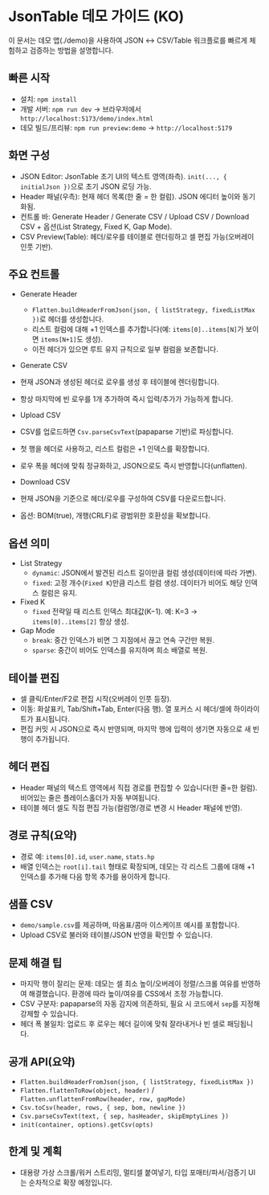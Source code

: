 # JsonTable 데모 가이드 (KO)

이 문서는 데모 앱(./demo)을 사용하여 JSON ↔ CSV/Table 워크플로를 빠르게 체험하고 검증하는 방법을 설명합니다.

## 빠른 시작
- 설치: `npm install`
- 개발 서버: `npm run dev` → 브라우저에서 `http://localhost:5173/demo/index.html`
- 데모 빌드/프리뷰: `npm run preview:demo` → `http://localhost:5179`

## 화면 구성
- JSON Editor: JsonTable 초기 UI의 텍스트 영역(좌측). `init(..., { initialJson })`으로 초기 JSON 로딩 가능.
- Header 패널(우측): 현재 헤더 목록(한 줄 = 한 컬럼). JSON 에디터 높이와 동기화됨.
- 컨트롤 바: Generate Header / Generate CSV / Upload CSV / Download CSV + 옵션(List Strategy, Fixed K, Gap Mode).
- CSV Preview(Table): 헤더/로우를 테이블로 렌더링하고 셀 편집 가능(오버레이 인풋 기반).

## 주요 컨트롤
- Generate Header
  - `Flatten.buildHeaderFromJson(json, { listStrategy, fixedListMax })`로 헤더를 생성합니다.
  - 리스트 컬럼에 대해 +1 인덱스를 추가합니다(예: `items[0]..items[N]`가 보이면 `items[N+1]`도 생성).
  - 이전 헤더가 있으면 루트 유지 규칙으로 일부 컬럼을 보존합니다.

- Generate CSV
- 현재 JSON과 생성된 헤더로 로우를 생성 후 테이블에 렌더링합니다.
- 항상 마지막에 빈 로우를 1개 추가하여 즉시 입력/추가가 가능하게 합니다.

- Upload CSV
- CSV를 업로드하면 `Csv.parseCsvText`(papaparse 기반)로 파싱합니다.
- 첫 행을 헤더로 사용하고, 리스트 컬럼은 +1 인덱스를 확장합니다.
- 로우 폭을 헤더에 맞춰 정규화하고, JSON으로도 즉시 반영합니다(unflatten).

- Download CSV
- 현재 JSON을 기준으로 헤더/로우를 구성하여 CSV를 다운로드합니다.
- 옵션: BOM(true), 개행(CRLF)로 광범위한 호환성을 확보합니다.

## 옵션 의미
- List Strategy
  - `dynamic`: JSON에서 발견된 리스트 길이만큼 컬럼 생성(데이터에 따라 가변).
  - `fixed`: 고정 개수(`Fixed K`)만큼 리스트 컬럼 생성. 데이터가 비어도 해당 인덱스 컬럼은 유지.
- Fixed K
  - `fixed` 전략일 때 리스트 인덱스 최대값(K−1). 예: K=3 → `items[0]..items[2]` 항상 생성.
- Gap Mode
  - `break`: 중간 인덱스가 비면 그 지점에서 끊고 연속 구간만 복원.
  - `sparse`: 중간이 비어도 인덱스를 유지하며 희소 배열로 복원.

## 테이블 편집
- 셀 클릭/Enter/F2로 편집 시작(오버레이 인풋 등장).
- 이동: 화살표키, Tab/Shift+Tab, Enter(다음 행). 열 포커스 시 헤더/셀에 하이라이트가 표시됩니다.
- 편집 커밋 시 JSON으로 즉시 반영되며, 마지막 행에 입력이 생기면 자동으로 새 빈 행이 추가됩니다.

## 헤더 편집
- Header 패널의 텍스트 영역에서 직접 경로를 편집할 수 있습니다(한 줄=한 컬럼). 비어있는 줄은 플레이스홀더가 자동 부여됩니다.
- 테이블 헤더 셀도 직접 편집 가능(컬럼명/경로 변경 시 Header 패널에 반영).

## 경로 규칙(요약)
- 경로 예: `items[0].id`, `user.name`, `stats.hp`
- 배열 인덱스는 `root[i].tail` 형태로 확장되며, 데모는 각 리스트 그룹에 대해 +1 인덱스를 추가해 다음 항목 추가를 용이하게 합니다.

## 샘플 CSV
- `demo/sample.csv`를 제공하며, 따옴표/콤마 이스케이프 예시를 포함합니다.
- Upload CSV로 불러와 테이블/JSON 반영을 확인할 수 있습니다.

## 문제 해결 팁
- 마지막 행이 잘리는 문제: 데모는 셀 최소 높이/오버레이 정렬/스크롤 여유를 반영하여 해결했습니다. 환경에 따라 높이/여유를 CSS에서 조정 가능합니다.
- CSV 구분자: papaparse의 자동 감지에 의존하되, 필요 시 코드에서 `sep`를 지정해 강제할 수 있습니다.
- 헤더 폭 불일치: 업로드 후 로우는 헤더 길이에 맞춰 잘라내거나 빈 셀로 패딩됩니다.

## 공개 API(요약)
- `Flatten.buildHeaderFromJson(json, { listStrategy, fixedListMax })`
- `Flatten.flattenToRow(object, header)` / `Flatten.unflattenFromRow(header, row, gapMode)`
- `Csv.toCsv(header, rows, { sep, bom, newline })`
- `Csv.parseCsvText(text, { sep, hasHeader, skipEmptyLines })`
- `init(container, options).getCsv(opts)`

## 한계 및 계획
- 대용량 가상 스크롤/워커 스트리밍, 멀티셀 붙여넣기, 타입 포매터/파서/검증기 UI는 순차적으로 확장 예정입니다.
